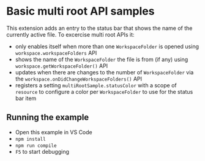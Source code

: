 # Basic multi root API samples

This extension adds an entry to the status bar that shows the name of the currently active file. To excercise multi root APIs it:
- only enables itself when more than one `WorkspaceFolder` is opened using `workspace.workspaceFolders` API
- shows the name of the `WorkspaceFolder` the file is from (if any) using `workspace.getWorkspaceFolder()` API
- updates when there are changes to the number of `WorkspaceFolder` via the `workspace.onDidChangeWorkspaceFolders()` API
- registers a setting `multiRootSample.statusColor` with a scope of `resource` to configure a color per `WorkspaceFolder` to use for the status bar item

## Running the example

- Open this example in VS Code
- `npm install`
- `npm run compile`
- `F5` to start debugging
